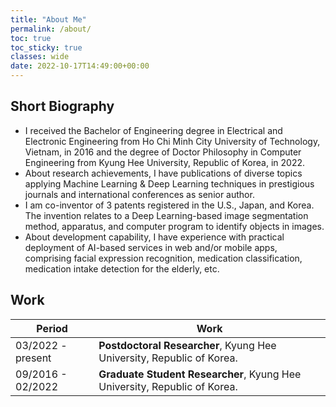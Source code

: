 ```yaml
---
title: "About Me"
permalink: /about/
toc: true
toc_sticky: true
classes: wide
date: 2022-10-17T14:49:00+00:00
---
```


## Short Biography
- I received the Bachelor of Engineering degree in Electrical and Electronic Engineering from Ho Chi Minh City University of Technology, Vietnam, in 2016 and the degree of Doctor Philosophy in Computer Engineering from Kyung Hee University, Republic of Korea, in 2022.
- About research achievements, I have publications of diverse topics applying Machine Learning & Deep Learning techniques in prestigious journals and international conferences as senior author.
- I am co-inventor of 3 patents registered in the U.S., Japan, and Korea. The invention relates to a Deep Learning-based image segmentation method, apparatus, and computer program to identify objects in images.
- About development capability, I have experience with practical deployment of AI-based services in web and/or mobile apps, comprising facial expression recognition, medication classification, medication intake detection for the elderly, etc.

## Work
| Period             | Work                                                                      |
| -------------------| --------------------------------------------------------------------------|
| 03/2022 - present  | **Postdoctoral Researcher**, Kyung Hee University, Republic of Korea.     |
| 09/2016 - 02/2022  | **Graduate Student Researcher**, Kyung Hee University, Republic of Korea. |
